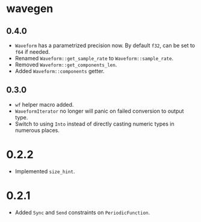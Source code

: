# wavegen

## 0.4.0

- `Waveform` has a parametrized precision now. By default `f32`, can be set to `f64` if needed.
- Renamed `Waveform::get_sample_rate` to `Waveform::sample_rate`.
- Removed `Waveform::get_components_len`.
- Added `Waveform::components` getter.

## 0.3.0

- `wf` helper macro added.
- `WaveformIterator` no longer will panic on failed conversion to output type.
- Switch to using `Into` instead of directly casting numeric types in numerous places.

# 0.2.2

- Implemented `size_hint`.

# 0.2.1

- Added `Sync` and `Send` constraints on `PeriodicFunction`.